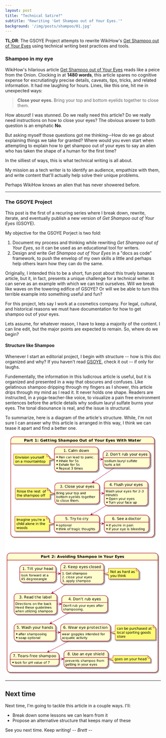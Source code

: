 ```yaml
---
layout: post
title: "Technical Satire?"
subtitle: "Rewriting 'Get Shampoo out of Your Eyes.'"
background: '/img/posts/shampoo/01.jpg'
---
```


**TL;DR**: The GSOYE Project attempts to rewrite WikiHow's [Get Shampoo out of Your Eyes](https://www.wikihow.com/Get-Shampoo-out-of-Your-Eyes) using technical writing best practices and tools.

### Shampoo in my eye

WikiHow's hilarious article [Get Shampoo out of Your Eyes](https://www.wikihow.com/Get-Shampoo-out-of-Your-Eyes) reads like a peice from the Onion. Clocking in at **1480 words**, this article spares no cognitive expense for excrutiatingly precise details, caveats, tips, tricks, and related information. It had me laughing for hours. Lines, like this one, hit me in unexpected ways:

> **Close your eyes.** Bring your top and bottom eyelids together to close them.

How absurd! I was stunned.  Do we really need this article? Do we really need instructions on how to close your eyes? The obvious answer to both question is an emphatic **No**.

But asking myself those questions got me thinking--How do we go about explaining things we take for granted? Where would you even start when attempting to explain how to get shampoo out of your eyes to say an alien who has taken the shape of a human for the first time?

In the silliest of ways, this is what technical writing is all about.

My mission as a tech writer is to identify an audience, empathize with them, and write content that'll actually help solve their unique problems.

Perhaps WikiHow knows an alien that has never showered before.

___

### The GSOYE Project

This post is the first of a recuring series where I break down, rewrite, iterate, and eventually publish a new version of *Get Shampoo out of Your Eyes* (GSOYE).

My objective for the GSOYE Porject is two fold:
  1. Document my process and thinking while rewriting *Get Shampoo out of Your Eyes*, so it can be used as an educational tool for writers.
  2. Design and write *Get Shampoo out of Your Eyes*  in a "docs as code" framework, to push the envelop of my own skills a little and perhaps help others learn how they can do the same.

 Originally, I intended this to be a short, fun post about this truely bananas article, but it, in fact, presents a unique challenge for a technical writer. It can serve as an example with which we can test ourselves. Will we break like waves on the towering edifice of GSOYE? Or will we be able to turn this terrible example into something useful and fun?

For this project, lets say I work at a cosmetics company. For legal, cultural, and historical reasons we must have documentation for how to get shampoo out of your eyes.

Lets assume, for whatever reason, I have to keep a majority of the content. I can line edit, but the major points are expected to remain.  So, where do we begin?

#### Structure like Shampoo

 Whenever I start an editorial project, I begin with structure -- how is this doc organized and why? If you haven't read [GSOYE](https://www.wikihow.com/Get-Shampoo-out-of-Your-Eyes), check it out -- if only for laughs.

 Fundementally, the information in this ludicrous article is useful, but it is organized and presented in a way that obscures and confuses. Like gelatinous shampoo dripping through my fingers as I shower, this article drips through my mind as I read it. It never holds one shape. Readers are instructed, in a yoga-teacher-like voice, to visualize a pain free environment sentences before the article details why sodium lauryl sulfate burns your eyes. The tonal disounance is real, and the issue is structural.

To summarize, here is a diagram of the article's structure. While, I'm not sure I can answer why this article is arranged in this way, I think we can tease it apart and find a better one.

![diagram](/img/posts/shampoo/02.png)



---

## Next time
Next time, I'm going to tackle this article in a couple ways. I'll:
* Break down some lessons we can learn from it
* Propose an alternative structure that keeps many of these

See you next time. Keep writing!
-- *Brett* --
